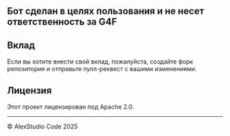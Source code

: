 ## Бот сделан в целях пользования и не несет ответственность за G4F


## Вклад

Если вы хотите внести свой вклад, пожалуйста, создайте форк репозитория и отправьте пулл-реквест с вашими изменениями.

## Лицензия

Этот проект лицензирован под Apache 2.0.

---

© AlexStudio Code 2025
